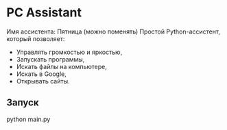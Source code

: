 # PC Assistant
Имя ассистента: Пятница (можно поменять)
Простой Python-ассистент, который позволяет:
- Управлять громкостью и яркостью,
- Запускать программы,
- Искать файлы на компьютере,
- Искать в Google,
- Открывать сайты.

## Запуск
python main.py
